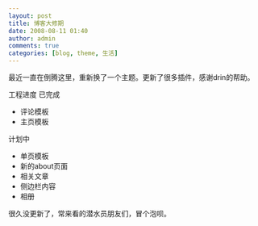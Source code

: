 ```yaml
---
layout: post
title: 博客大修期
date: 2008-08-11 01:40
author: admin
comments: true
categories: [blog, theme, 生活]
---
```

最近一直在倒腾这里，重新换了一个主题。更新了很多插件，感谢drin的帮助。

工程进度
已完成
- 评论模板
- 主页模板

计划中
- 单页模板
- 新的about页面
- 相关文章
- 侧边栏内容
- 相册

很久没更新了，常来看的潜水员朋友们，冒个泡呗。
